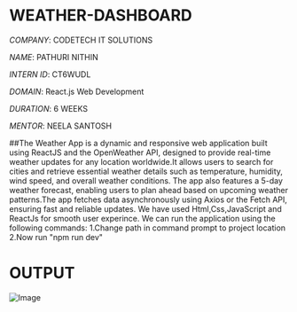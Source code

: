 # WEATHER-DASHBOARD

*COMPANY*: CODETECH IT SOLUTIONS

*NAME*: PATHURI NITHIN

*INTERN ID*: CT6WUDL

*DOMAIN*: React.js Web Development

*DURATION*: 6 WEEKS

*MENTOR*: NEELA SANTOSH

##The Weather App is a dynamic and responsive web application built using ReactJS and the OpenWeather API, designed to provide real-time weather updates for any location worldwide.It allows users to search for cities and retrieve essential weather details such as temperature, humidity, wind speed, and overall weather conditions. The app also features a 5-day weather forecast, enabling users to plan ahead based on upcoming weather patterns.The app fetches data asynchronously using Axios or the Fetch API, ensuring fast and reliable updates. 
We have used Html,Css,JavaScript and ReactJs for smooth user experince.
We can run the application using the following commands:
1.Change path in command prompt to project location
2.Now run "npm run dev"

# OUTPUT

![Image](https://github.com/user-attachments/assets/d5a3b4d0-6daf-49e3-925f-8c941cae8c0e)

